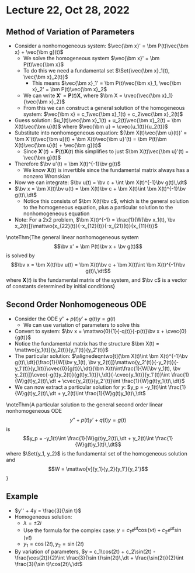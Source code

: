 # Lecture 22, Oct 28, 2022

## Method of Variation of Parameters

* Consider a nonhomogeneous system: $\vec{\bm x}' = \bm P(t)\vec{\bm x} + \vec{\bm g}(t)$
	* We solve the homogeneous system $\vec{\bm x}' = \bm P(t)\vec{\bm x}$
	* To do this we need a fundamental set $\Set{\vec{\bm x}_1(t), \vec{\bm x}_2(t)}$
		* This means $\vec{\bm x}_1' = \bm P(t)\vec{\bm x}_1, \vec{\bm x}_2' = \bm P(t)\vec{\bm x}_2$
	* We can write $\bm X' = \bm P(t)\bm X$, where $\bm X = \rvec{\vec{\bm x}_1}{\vec{\bm x}_2}$
	* From this we can construct a general solution of the homogeneous system: $\vec{\bm x} = c_1\vec{\bm x}_1(t) + c_2\vec{\bm x}_2(t)$
* Guess solution: $u_1(t)\vec{\bm x}_1(t) + u_2(t)\vec{\bm x}_2(t) = \bm X(t)\vec{\bm u}(t)$ where $\vec{\bm u} = \cvec{u_1(t)}{u_2(t)}$
* Substitute into nonhomogeneous equation: $(\bm X(t)\vec{\bm u}(t))' = \bm X'(t)\vec{\bm u}(t) + \bm X(t)\vec{\bm u}'(t) = \bm P(t)\bm X(t)\vec{\bm u}(t) + \vec{\bm g}(t)$
	* Since $\bm X'(t) = \bm P(t)\bm X(t)$ this simplifies to just $\bm X(t)\vec{\bm u}'(t) = \vec{\bm g}(t)$
* Therefore $\bv u'(t) = \bm X(t)^{-1}\bv g(t)$
	* We know $\bm X(t)$ is invertible since the fundamental matrix always has a nonzero Wronskian
* Now we can integrate: $\bv u(t) = \bv c + \int \bm X(t)^{-1}\bv g(t)\,\dt$
* $\bv x = \bm X(t)\bv u(t) = \bm X(t)\bv c + \bm X(t)\int \bm X(t)^{-1}\bv g(t)\,\dt$
	* Notice this consists of $\bm X(t)\bv c$, which is the general solution to the homogeneous equation, plus a particular solution to the nonhomogeneous equation
* Note: For a 2x2 problem, $\bm X(t)^{-1} = \frac{1}{W[\bv x_1(t), \bv x_2(t)]}\mattwo{x_{22}(t)}{-x_{12}(t)}{-x_{21}(t)}{x_{11}(t)}$

\noteThm{The general linear nonhomogeneous system $$\bv x' = \bm P(t)\bv x + \bv g(t)$$ is solved by $$\bv x = \bm X(t)\bv u(t) = \bm X(t)\bv c + \bm X(t)\int \bm X(t)^{-1}\bv g(t)\,\dt$$ where $\bm X(t)$ is the fundamental matrix of the system, and $\bv c$ is a vector of constants determined by initial conditions}

## Second Order Nonhomogeneous ODE

* Consider the ODE $y'' + p(t)y' + q(t)y = g(t)$
	* We can use variation of parameters to solve this
* Convert to system: $\bv x = \mattwo{0}{1}{-q(t)}{-p(t)}\bv x + \cvec{0}{g(t)}$
* Notice the fundamental matrix has the structure $\bm X(t) = \mattwo{y_1(t)}{y_2(t)}{y_1'(t)}{y_2'(t)}$
* The particular solution: $\alignedeqntwo[t]{\bm X(t)\int \bm X(t)^{-1}\bv g(t)\,\dt}{\frac{1}{W[\bv y_1(t), \bv y_2(t)]}\mattwo{y_2'(t)}{-y_2(t)}{-y_1'(t)}{y_1(t)}\cvec{0}{g(t)}\,\dt}{\bm X(t)\int\frac{1}{W[\bv y_1(t), \bv y_2(t)]}\cvec{-g(t)y_2(t)}{g(t)y_1(t)}\,\dt}{-\cvec{y_1(t)}{y_1'(t)}\int \frac{1}{W}g(t)y_2(t)\,\dt + \cvec{y_2(t)}{y_2'(t)}\int \frac{1}{W}g(t)y_1(t)\,\dt}$
* We can now extract a particular solution for $y$: $y_p = -y_1(t)\int \frac{1}{W}g(t)y_2(t)\,\dt + y_2(t)\int \frac{1}{W}g(t)y_1(t)\,\dt$

\noteThm{A particular solution to the general second order linear nonhomogeneous ODE $$y'' + p(t)y' + q(t)y = g(t)$$ is $$y_p = -y_1(t)\int \frac{1}{W}g(t)y_2(t)\,\dt + y_2(t)\int \frac{1}{W}g(t)y_1(t)\,\dt$$ where $\Set{y_1, y_2}$ is the fundamental set of the homogeneous solution and $$W = \mattwo[v]{y_1}{y_2}{y_1'}{y_2'}$$}

## Example

* $y'' + 4y = \frac{3}{\sin t}$
* Homogeneous solution:
	* $\lambda = \pm 2i$
	* Use the formula for the complex case: $y = c_1e^{\mu t}\cos(\nu t) + c_2e^{\mu t}\sin(\nu t)$
	* $y_1 = \cos(2t), y_2 = \sin(2t)$
* By variation of parameters, $y = c_1\cos(2t) + c_2\sin(2t) - \frac{\cos(2t)}{2}\int \frac{3}{\sin t}\sin(2t)\,\dt + \frac{\sin(2t)}{2}\int \frac{3}{\sin t}\cos(2t)\,\dt$

